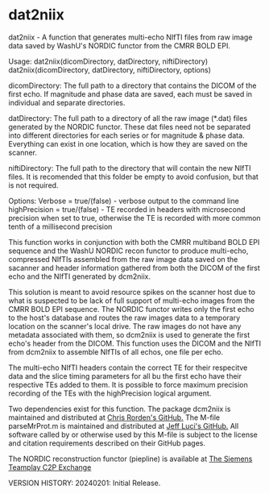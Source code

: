 # dat2niix

dat2niix - A function that generates multi-echo NIfTI files from raw image
           data saved by WashU's NORDIC functor from the CMRR BOLD EPI.

Usage: dat2niix(dicomDirectory, datDirectory, niftiDirectory)
       dat2niix(dicomDirectory, datDirectory, niftiDirectory, options)

dicomDirectory: The full path to a directory that contains the DICOM of
                the first echo. If magnitude and phase data are saved,
                each must be saved in individual and separate directories.

datDirectory: The full path to a directory of all the raw image (*.dat)
              files generated by the NORDIC functor. These dat files need
              not be separated into different directories for each series
              or for magnitude & phase data. Everything can exist in one
              location, which is how they are saved on the scanner.

niftiDirectory: The full path to the directory that will contain the new
                NIfTI files. It is recomended that this folder be empty to
                avoid confusion, but that is not required.

Options: Verbose = true/(false) - verbose output to the command line
         highPrecision = true/(false) - TE recorded in headers with 
                         microsecond precision when set to true, otherwise
                         the TE is recorded with more common tenth of a
                         millisecond precision
 
 This function works in conjunction with both the CMRR multiband BOLD EPI 
 sequence and the WashU NORDIC recon functor to produce multi-echo, 
 compressed NIfTIs assembled from the raw image data saved on the sacanner
 and header information gathered from both the DICOM of the first echo and
 the NIfTI generated by dcm2niix.

 This solution is meant to avoid resource spikes on the scanner host due
 to what is suspected to be lack of full support of multi-echo images from
 the CMRR BOLD EPI sequence. The NORDIC functor writes only the first echo
 to the host's database and routes the raw images data to a temporary
 location on the scanner's local drive. The raw images do not have any
 metadata associated with them, so dcm2niix is used to generate the first
 echo's header from the DICOM. This function uses the DICOM and the NIfTI
 from dcm2niix to assemble NIfTIs of all echos, one file per echo. 

 The multi-echo NIfTI headers contain the correct TE for their respecitve
 data and the slice timing parameters for all bu the first echo have their
 respective TEs added to them. It is possible to force maximum precision
 recording of the TEs with the highPrecision logical argument.

 Two dependencies exist for this function. The package dcm2niix is
 maintained and distributed at [Chris Rorden's GitHub.](https://github.com/rordenlab/dcm2niix)
 The M-file parseMrProt.m is maintained and distributed at [Jeff Luci's GitHub.](https://github.com/jeffreyluci/Siemens-Tools/tree/main/parseMrProt)
 All software called by or otherwise used by this M-file is subject to the
 license and citation requirements described on their GitHub pages.

The NORDIC reconstruction functor (piepline) is available at [The Siemens Teamplay C2P Exchange](https://webclient.us.api.teamplay.siemens-healthineers.com/home)

VERSION HISTORY:
20240201:  Initial Release.

